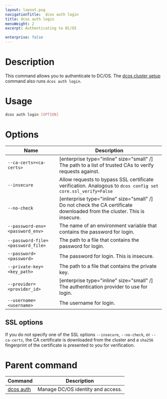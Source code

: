 ```yaml
---
layout: layout.pug
navigationTitle:  dcos auth login
title: dcos auth login
menuWeight: 2
excerpt: Authenticating to DC/OS

enterprise: false
---
```


# Description
This command allows you to authenticate to DC/OS. The [dcos cluster setup](/1.11/cli/command-reference/dcos-cluster/dcos-cluster-setup) command also runs `dcos auth login`.

# Usage

```bash
dcos auth login [OPTION]
```

# Options

| Name |  Description |
|---------|-------------|
|  `--ca-certs=<ca-certs>` | [enterprise type="inline" size="small" /] The path to a list of trusted CAs to verify requests against.  |
|  `--insecure` | Allow requests to bypass SSL certificate verification. Analogous to `dcos config set core.ssl_verify=False`|
|  `--no-check` | [enterprise type="inline" size="small" /] Do not check the CA certificate downloaded from the cluster. This is insecure. |
|  `--password-env=<password_env>` | The name of an environment variable that contains the password for login. |
|  `--password-file=<password_file>`  | The path to a file that contains the password for login. |
|  `--password=<password>`  | The password for login. This is insecure.  |
|  `--private-key=<key_path>`  |  The path to a file that contains the private key.  |
|  `--provider=<provider_id>`  | [enterprise type="inline" size="small" /] The authentication provider to use for login.  |
|  `--username=<username>`  |  The username for login. |

## SSL options

If you do not specify one of the SSL options `--insecure`, `--no-check`, or `--ca-certs`, the CA certificate is downloaded from the cluster and a `sha256` fingerprint of the certificate is presented to you for verification.

# Parent command

| Command | Description |
|---------|-------------|
| [dcos auth](/1.11/cli/command-reference/dcos-auth/) |  Manage DC/OS identity and access. |

